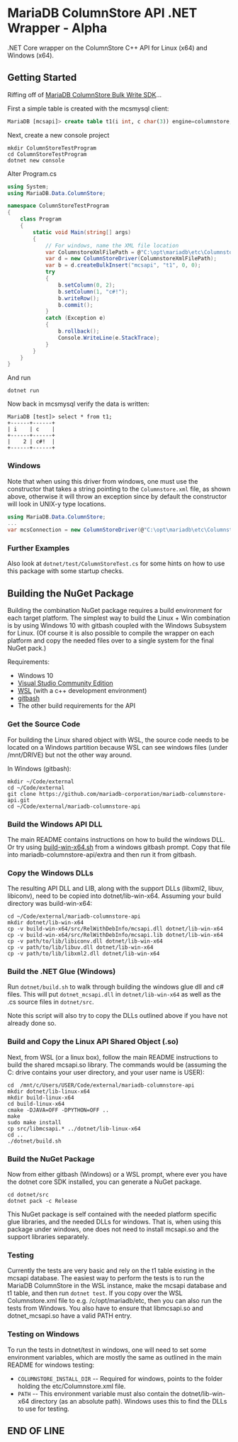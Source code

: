 # MariaDB ColumnStore API .NET Wrapper - Alpha

.NET Core wrapper on the ColumnStore C++ API for Linux (x64) and Windows (x64).

## Getting Started

Riffing off of [MariaDB ColumnStore Bulk Write SDK](https://mariadb.com/kb/en/library/columnstore-bulk-write-sdk/)...

First a simple table is created with the mcsmysql client:

```sql
MariaDB [mcsapi]> create table t1(i int, c char(3)) engine=columnstore;
```

Next, create a new console project

```shell
mkdir ColumnStoreTestProgram
cd ColumnStoreTestProgram
dotnet new console
```

Alter Program.cs

```cs
using System;
using MariaDB.Data.ColumnStore;

namespace ColumnStoreTestProgram
{
    class Program
    {
        static void Main(string[] args)
        {
            // For windows, name the XML file location
            var ColumnstoreXmlFilePath = @"C:\opt\mariadb\etc\Columnstore.xml";
            var d = new ColumnStoreDriver(ColumnstoreXmlFilePath);
            var b = d.createBulkInsert("mcsapi", "t1", 0, 0);
            try
            {
                b.setColumn(0, 2);
                b.setColumn(1, "c#!");
                b.writeRow();
                b.commit();
            }
            catch (Exception e)
            {
                b.rollback();
                Console.WriteLine(e.StackTrace);
            }
        }
    }
}
```

And run

```shell
dotnet run
```

Now back in mcsmysql verify the data is written:

```misc
MariaDB [test]> select * from t1;
+------+------+
| i    | c    |
+------+------+
|    2 | c#!  |
+------+------+
```

### Windows

Note that when using this driver from windows, one must use the constructor that
takes a string pointing to the ```Columnstore.xml``` file, as shown above, otherwise
it will throw an exception since by default the constructor will look in UNIX-y type
locations.

```cs
using MariaDB.Data.ColumnStore;
...
var mcsConnection = new ColumnStoreDriver(@"C:\opt\mariadb\etc\Columnstore.xml");
```

### Further Examples

Also look at ```dotnet/test/ColumnStoreTest.cs``` for some hints on how to use this
package with some startup checks.

## Building the NuGet Package

Building the combination NuGet package requires a build environment for each
target platform. The simplest way to build the Linux + Win combination is by
using Windows 10 with gitbash coupled with the Windows Subsystem for Linux. (Of course
it is also possible to compile the wrapper on each platform and copy the needed
files over to a single system for the final NuGet pack.)

Requirements:

* Windows 10
* [Visual Studio Community Edition](https://visualstudio.microsoft.com/vs/community/)
* [WSL](https://docs.microsoft.com/en-us/windows/wsl/install-win10) (with a c++ development environment)
* [gitbash](https://git-scm.com/downloads)
* The other build requirements for the API

### Get the Source Code

For building the Linux shared object with WSL, the source code needs to be located
on a Windows partition because WSL can see windows files (under /mnt/DRIVE) but
not the other way around.

In Windows (gitbash):

```shell
mkdir ~/Code/external
cd ~/Code/external
git clone https://github.com/mariadb-corporation/mariadb-columnstore-api.git
cd ~/Code/external/mariadb-columnstore-api
```

### Build the Windows API DLL

The main README contains instructions on how to build the windows DLL.
Or try using [build-win-x64.sh](https://gist.github.com/TikiBill/3dc83d90e5337eb168da82c207f077e3)
from a windows gitbash prompt. Copy that file into mariadb-columnstore-api/extra and then run
it from gitbash.

### Copy the Windows DLLs

The resulting API DLL and LIB, along with the support DLLs (libxml2, libuv, libiconv), need to
be copied into dotnet/lib-win-x64. Assuming your build directory was build-win-x64:

```shell
cd ~/Code/external/mariadb-columnstore-api
mkdir dotnet/lib-win-x64
cp -v build-win-x64/src/RelWithDebInfo/mcsapi.dll dotnet/lib-win-x64
cp -v build-win-x64/src/RelWithDebInfo/mcsapi.lib dotnet/lib-win-x64
cp -v path/to/lib/libiconv.dll dotnet/lib-win-x64
cp -v path/to/lib/libuv.dll dotnet/lib-win-x64
cp -v path/to/lib/libxml2.dll dotnet/lib-win-x64
```

### Build the .NET Glue (Windows)

Run ```dotnet/build.sh``` to walk through building the windows glue dll and
c# files. This will put ```dotnet_mcsapi.dll``` in ```dotnet/lib-win-x64``` as
well as the .cs source files in ```dotnet/src```.

Note this script will also try to copy the DLLs outlined above if you have not
already done so.

### Build and Copy the Linux API Shared Object (.so)

Next, from WSL (or a linux box), follow the main README instructions to build
the shared mcsapi.so library. The commands would be (assuming the C: drive
contains your user directory, and your user name is USER):

```shell
cd  /mnt/c/Users/USER/Code/external/mariadb-columnstore-api
mkdir dotnet/lib-linux-x64
mkdir build-linux-x64
cd build-linux-x64
cmake -DJAVA=OFF -DPYTHON=OFF ..
make
sudo make install
cp src/libmcsapi.* ../dotnet/lib-linux-x64
cd ..
./dotnet/build.sh
```

### Build the NuGet Package

Now from either gitbash (Windows) or a WSL prompt, where ever you have the dotnet core SDK
installed, you can generate a NuGet package.

```shell
cd dotnet/src
dotnet pack -c Release
```

This NuGet package is self contained with the needed platform specific glue libraries, and
the needed DLLs for windows. That is, when using this package under windows, one does not
need to install mcsapi.so and the support libraries separately.

### Testing

Currently the tests are very basic and rely on the t1 table existing in the mcsapi database.
The easiest way to perform the tests is to run the MariaDB ColumnStore in the WSL instance, make
the mcsapi database and t1 table, and then run ```dotnet test```. If you copy over the
WSL Columnstore.xml file to e.g. /c/opt/mariadb/etc, then you can also run the tests from Windows.
You also have to ensure that libmcsapi.so and dotnet_mcsapi.so have a valid PATH entry.

### Testing on Windows

To run the tests in dotnet/test in windows, one will need to set some environment variables, which are
mostly the same as outlined in the main README for windows testing:

* ```COLUMNSTORE_INSTALL_DIR``` -- Required for windows, points to the folder holding the etc/Columnstore.xml file.
* ```PATH``` -- This environment variable must also contain the dotnet/lib-win-x64 directory (as an absolute path).
  Windows uses this to find the DLLs to use for testing.

## END OF LINE

[//]: # (cSpell:ignore cmake gitbash mkdir libxml libuv libiconv mcsapi mcsmysql mariadb columnstore libmcsapi nuget .)
